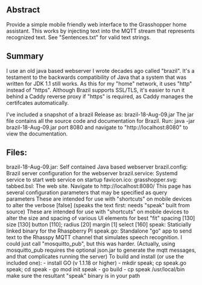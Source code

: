 ## Abstract
Provide a simple mobile friendly web interface to the Grasshopper home
assistant.  This works by injecting text into the MQTT stream that 
represents recognized text.  See "Sentences.txt" for valid text strings.

## Summary
I use an old java based webserver I wrote decades ago called "brazil".
It's a testament to the backwards compatibility of Java that a system
that was written for JDK 1.1 still works. As this for my "home" network, 
it uses "http" instead of "https".  Although Brazil supports SSL/TLS, it's easier
to run it behind a Caddy reverse proxy if "https" is required, as Caddy manages the
certifcates automatically.

I've included a snapshot of a brazil Release as:
  brazil-18-Aug-09.jar
The jar file contains all the source code and documentation for Brazil. Run:
  java -jar brazil-18-Aug-09.jar port 8080
and navigate to "http://localhost:8080" to view the documentation.

## Files:
brazil-18-Aug-09.jar:
   Self contained Java based webserver
brazil.config:
   Brazil server configuration for the webserver
brazil.service:
   Systemd service to start web service on startup
favicon.ico:
grasshopper.svg:
tabbed.bsl:
   The web site.  Navigate to http://localhost:8080/
   This page has several configuration parameters that may be specified as
   query parameters These are intended for use with "shortcuts" on mobile devices
   to alter the
     verbose [false] (speaks the text first: needs "speak" built from source)
   These are intended for use with "shortcuts" on mobile devices
   to alter the size and spacing of various UI elements for best "fit"
     spacing [130]
     size [130]
     button [110];
     radius [20]
     margin [1]
     select [160]
speak:
   Staticially linked binary for the Rhaspberry PI
speak.go:
   Standalone "go" app to send text to the Rhasspy MQTT channel that
   simulates speech recognition.  I could just call "mosquitto_pub",
   but this was harder.  (Actually, using mosquitto_pub requires the
   optional json.jar to generate the mqtt messages, and that complicates
   running the server)
   To build and install (or use the included one):
     - install GO (v 1.1.18 or higher)
     - mkdir speak; cp speak.go speak; cd speak
     - go mod init speak
     - go build
     - cp speak /usr/local/bin
   make sure the resultant "speak" binary is in your path
